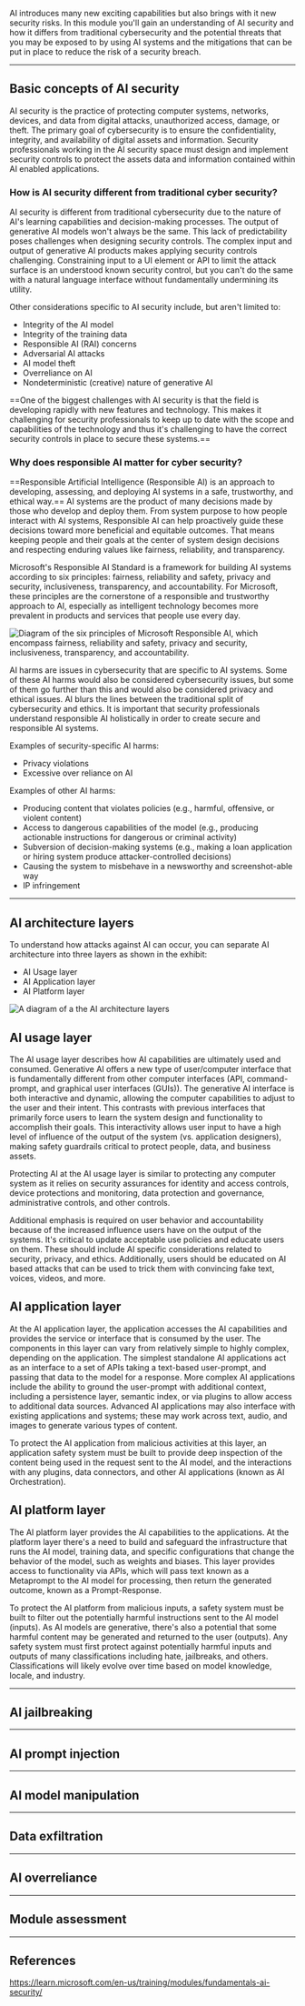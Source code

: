 AI introduces many new exciting capabilities but also brings with it new security risks. In this module you'll gain an understanding of AI security and how it differs from traditional cybersecurity and the potential threats that you may be exposed to by using AI systems and the mitigations that can be put in place to reduce the risk of a security breach.

---

## Basic concepts of AI security

AI security is the practice of protecting computer systems, networks, devices, and data from digital attacks, unauthorized access, damage, or theft. The primary goal of cybersecurity is to ensure the confidentiality, integrity, and availability of digital assets and information. Security professionals working in the AI security space must design and implement security controls to protect the assets data and information contained within AI enabled applications.

### How is AI security different from traditional cyber security?

AI security is different from traditional cybersecurity due to the nature of AI's learning capabilities and decision-making processes. The output of generative AI models won't always be the same. This lack of predictability poses challenges when designing security controls. The complex input and output of generative AI products makes applying security controls challenging. Constraining input to a UI element or API to limit the attack surface is an understood known security control, but you can't do the same with a natural language interface without fundamentally undermining its utility.

Other considerations specific to AI security include, but aren't limited to:
- Integrity of the AI model
- Integrity of the training data
- Responsible AI (RAI) concerns
- Adversarial AI attacks
- AI model theft
- Overreliance on AI
- Nondeterministic (creative) nature of generative AI

==One of the biggest challenges with AI security is that the field is developing rapidly with new features and technology. This makes it challenging for security professionals to keep up to date with the scope and capabilities of the technology and thus it's challenging to have the correct security controls in place to secure these systems.==

### Why does responsible AI matter for cyber security?

==Responsible Artificial Intelligence (Responsible AI) is an approach to developing, assessing, and deploying AI systems in a safe, trustworthy, and ethical way.== AI systems are the product of many decisions made by those who develop and deploy them. From system purpose to how people interact with AI systems, Responsible AI can help proactively guide these decisions toward more beneficial and equitable outcomes. That means keeping people and their goals at the center of system design decisions and respecting enduring values like fairness, reliability, and transparency.

Microsoft's Responsible AI Standard is a framework for building AI systems according to six principles: fairness, reliability and safety, privacy and security, inclusiveness, transparency, and accountability. For Microsoft, these principles are the cornerstone of a responsible and trustworthy approach to AI, especially as intelligent technology becomes more prevalent in products and services that people use every day.

![Diagram of the six principles of Microsoft Responsible AI, which encompass fairness, reliability and safety, privacy and security, inclusiveness, transparency, and accountability.](https://learn.microsoft.com/en-us/training/advocates/fundamentals-ai-security/media/responsible-ai.png)

AI harms are issues in cybersecurity that are specific to AI systems. Some of these AI harms would also be considered cybersecurity issues, but some of them go further than this and would also be considered privacy and ethical issues. AI blurs the lines between the traditional split of cybersecurity and ethics. It is important that security professionals understand responsible AI holistically in order to create secure and responsible AI systems.

Examples of security-specific AI harms:

- Privacy violations
- Excessive over reliance on AI

Examples of other AI harms:

- Producing content that violates policies (e.g., harmful, offensive, or violent content)
- Access to dangerous capabilities of the model (e.g., producing actionable instructions for dangerous or criminal activity)
- Subversion of decision-making systems (e.g., making a loan application or hiring system produce attacker-controlled decisions)
- Causing the system to misbehave in a newsworthy and screenshot-able way
- IP infringement

---

## AI architecture layers

To understand how attacks against AI can occur, you can separate AI architecture into three layers as shown in the exhibit:

- AI Usage layer
- AI Application layer
- AI Platform layer

![A diagram of a the AI architecture layers](https://learn.microsoft.com/en-us/training/advocates/fundamentals-ai-security/media/ai-architecture-layers.png)

## AI usage layer

The AI usage layer describes how AI capabilities are ultimately used and consumed. Generative AI offers a new type of user/computer interface that is fundamentally different from other computer interfaces (API, command-prompt, and graphical user interfaces (GUIs)). The generative AI interface is both interactive and dynamic, allowing the computer capabilities to adjust to the user and their intent. This contrasts with previous interfaces that primarily force users to learn the system design and functionality to accomplish their goals. This interactivity allows user input to have a high level of influence of the output of the system (vs. application designers), making safety guardrails critical to protect people, data, and business assets.

Protecting AI at the AI usage layer is similar to protecting any computer system as it relies on security assurances for identity and access controls, device protections and monitoring, data protection and governance, administrative controls, and other controls.

Additional emphasis is required on user behavior and accountability because of the increased influence users have on the output of the systems. It's critical to update acceptable use policies and educate users on them. These should include AI specific considerations related to security, privacy, and ethics. Additionally, users should be educated on AI based attacks that can be used to trick them with convincing fake text, voices, videos, and more.

## AI application layer

At the AI application layer, the application accesses the AI capabilities and provides the service or interface that is consumed by the user. The components in this layer can vary from relatively simple to highly complex, depending on the application. The simplest standalone AI applications act as an interface to a set of APIs taking a text-based user-prompt¸ and passing that data to the model for a response. More complex AI applications include the ability to ground the user-prompt with additional context, including a persistence layer, semantic index¸ or via plugins to allow access to additional data sources. Advanced AI applications may also interface with existing applications and systems; these may work across text, audio, and images to generate various types of content.

To protect the AI application from malicious activities at this layer, an application safety system must be built to provide deep inspection of the content being used in the request sent to the AI model, and the interactions with any plugins, data connectors, and other AI applications (known as AI Orchestration).

## AI platform layer

The AI platform layer provides the AI capabilities to the applications. At the platform layer there's a need to build and safeguard the infrastructure that runs the AI model, training data, and specific configurations that change the behavior of the model, such as weights and biases. This layer provides access to functionality via APIs, which will pass text known as a Metaprompt to the AI model for processing, then return the generated outcome, known as a Prompt-Response.

To protect the AI platform from malicious inputs, a safety system must be built to filter out the potentially harmful instructions sent to the AI model (inputs). As AI models are generative, there's also a potential that some harmful content may be generated and returned to the user (outputs). Any safety system must first protect against potentially harmful inputs and outputs of many classifications including hate, jailbreaks, and others. Classifications will likely evolve over time based on model knowledge, locale, and industry.

---

## AI jailbreaking


---

## AI prompt injection


---

## AI model manipulation


---

## Data exfiltration


---

## AI overreliance


---

## Module assessment



---

## References

https://learn.microsoft.com/en-us/training/modules/fundamentals-ai-security/
